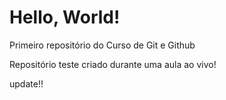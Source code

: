 # Hello, World!
Primeiro repositório do Curso de Git e Github

Repositório teste criado durante uma aula ao vivo!

update!!
